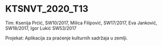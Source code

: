 # KTSNVT_2020_T13

Tim: Ksenija Prćić, SW10/2017, Milica Filipović, SW17/2017, Eva Janković, SW18/2017, Igor Lukić SW53/2017

Projekat: Aplikacija za praćenje kulturnih sadržaja u zemlji.

